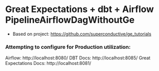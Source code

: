# Great Expectations + dbt + Airflow PipelineAirflowDagWithoutGe

* Based on project: https://github.com/superconductive/ge_tutorials

### Attempting to configure for Production utilization:
Airflow: http://localhost:8080/
DBT Docs: http://localhost:8085/
Great Expectations Docs: http://localhost:8081/
